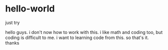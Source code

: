 # hello-world
just try 

hello guys. i don't now how to work with this. i like math and coding too, but coding is difficult to me. i want to learning code from this. so that's it. thanks
